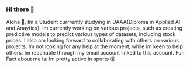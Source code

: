 ### Hi there 👋

<!--
**w1zz3y/w1zz3y** is a ✨ _special_ ✨ repository because its `README.md` (this file) appears on your GitHub profile.

Here are some ideas to get you started:

- 🔭 I’m currently working on ...
- 🌱 I’m currently learning ...
- 👯 I’m looking to collaborate on ...
- 🤔 I’m looking for help with ...
- 💬 Ask me about ...
- 📫 How to reach me: ...
- 😄 Pronouns: ...
- ⚡ Fun fact: ...
-->
Aloha 👋, Im a Student currrently studying in DAAA(Diploma in Applied AI and Anaytics). Im currently working on various projects, such as creating predictive models to predict various types of datasets, including stock prices. I also am looking forward to collaborating with others on various projects. Im not looking for any help at the moment, while im keen to help others. Im reachable through my email account linked to this account. Fun Fact about me is: Im pretty active in sports 😝
